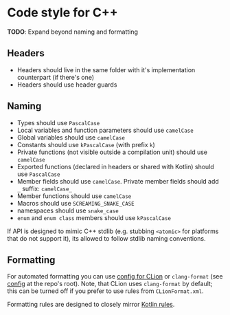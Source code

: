 # Code style for C++

**TODO**: Expand beyond naming and formatting

## Headers

* Headers should live in the same folder with it's implementation counterpart (if there's one)
* Headers should use header guards

## Naming

* Types should use `PascalCase`
* Local variables and function parameters should use `camelCase`
* Global variables should use `camelCase`
* Constants should use `kPascalCase` (with prefix `k`)
* Private functions (not visible outside a compilation unit) should use `camelCase`
* Exported functions (declared in headers or shared with Kotlin) should use `PascalCase`
* Member fields should use `camelCase`. Private member fields should add `_` suffix: `camelCase_`
* Member functions should use `camelCase`
* Macros should use `SCREAMING_SNAKE_CASE`
* namespaces should use `snake_case`
* `enum` and `enum class` members should use `kPascalCase`

If API is designed to mimic C++ stdlib (e.g. stubbing `<atomic>` for platforms that do not support it), its allowed
to follow stdlib naming conventions.

## Formatting

For automated formatting you can use [config for CLion](codestyle/cpp/CLionFormat.xml) or `clang-format` (see [config](.clang-format) at the repo's root). Note, that CLion uses `clang-format` by default; this can be turned off if you prefer to use rules from `CLionFormat.xml`.

Formatting rules are designed to closely mirror [Kotlin rules](https://kotlinlang.org/docs/reference/coding-conventions.html).
